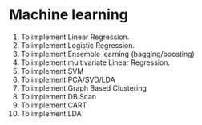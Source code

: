 # Machine learning

1. To implement Linear Regression.
2. To implement Logistic Regression.
3. To implement Ensemble learning (bagging/boosting)
4. To implement multivariate Linear Regression.
5. To implement SVM
6. To implement PCA/SVD/LDA
7. To implement Graph Based Clustering
8. To implement DB Scan
9. To implement CART
10. To implement LDA
